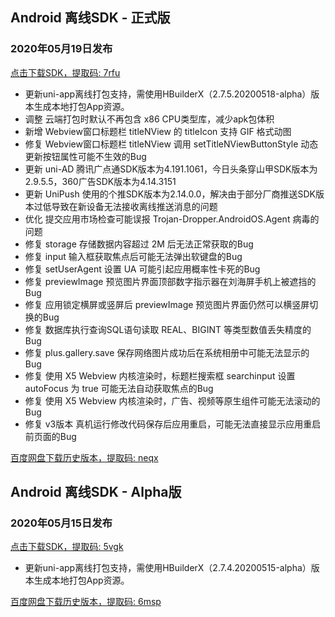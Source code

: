 ## Android 离线SDK - 正式版

### 2020年05月19日发布
[点击下载SDK，提取码: 7rfu](https://pan.baidu.com/s/14SZ-CjlbaNtGHk3CpamgXQ)

+ 更新uni-app离线打包支持，需使用HBuilderX（2.7.5.20200518-alpha）版本生成本地打包App资源。	
+ 调整 云端打包时默认不再包含 x86 CPU类型库，减少apk包体积
+ 新增 Webview窗口标题栏 titleNView 的 titleIcon 支持 GIF 格式动图
+ 修复 Webview窗口标题栏 titleNView 调用 setTitleNViewButtonStyle 动态更新按钮属性可能不生效的Bug
+ 更新 uni-AD 腾讯广点通SDK版本为4.191.1061，今日头条穿山甲SDK版本为2.9.5.5，360广告SDK版本为4.14.3151
+ 更新 UniPush 使用的个推SDK版本为2.14.0.0，解决由于部分厂商推送SDK版本过低导致在新设备无法接收离线推送消息的问题
+ 优化 提交应用市场检查可能误报 Trojan-Dropper.AndroidOS.Agent 病毒的问题
+ 修复 storage 存储数据内容超过 2M 后无法正常获取的Bug
+ 修复 input 输入框获取焦点后可能无法弹出软键盘的Bug
+ 修复 setUserAgent 设置 UA 可能引起应用概率性卡死的Bug
+ 修复 previewImage 预览图片界面顶部数字指示器在刘海屏手机上被遮挡的Bug
+ 修复 应用锁定横屏或竖屏后 previewImage 预览图片界面仍然可以横竖屏切换的Bug
+ 修复 数据库执行查询SQL语句读取 REAL、BIGINT 等类型数值丢失精度的Bug
+ 修复 plus.gallery.save 保存网络图片成功后在系统相册中可能无法显示的Bug
+ 修复 使用 X5 Webview 内核渲染时，标题栏搜索框 searchinput 设置 autoFocus 为 true 可能无法自动获取焦点的Bug
+ 修复 使用 X5 Webview 内核渲染时，广告、视频等原生组件可能无法滚动的Bug
+ 修复 v3版本 真机运行修改代码保存后应用重启，可能无法直接显示应用重启前页面的Bug

[百度网盘下载历史版本，提取码: neqx](https://pan.baidu.com/s/1Gpbnq3wLvvnRO6W-SlvVpA)



## Android 离线SDK - Alpha版

### 2020年05月15日发布
[点击下载SDK，提取码: 5vgk](https://pan.baidu.com/s/1NLBTW94Im_zg5R38Wiijdg)

+ 更新uni-app离线打包支持，需使用HBuilderX（2.7.4.20200515-alpha）版本生成本地打包App资源。	

[百度网盘下载历史版本，提取码: 6msp](https://pan.baidu.com/s/10fne34bwxWGtDJTd4PhroA)
